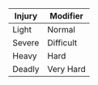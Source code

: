 | Injury  |  Modifier |
|---------|-----------|
| Light   | Normal    |
| Severe  | Difficult |
| Heavy   | Hard      |
| Deadly  | Very Hard |
